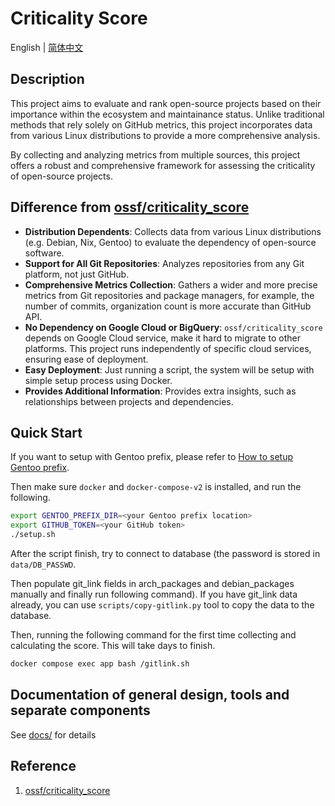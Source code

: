 # Criticality Score

English | [简体中文](./README.zh_CN.md) 

## Description

This project aims to evaluate and rank open-source projects based on their importance within the ecosystem and maintainance status. Unlike traditional methods that rely solely on GitHub metrics, this project incorporates data from various Linux distributions to provide a more comprehensive analysis. 

By collecting and analyzing metrics from multiple sources, this project offers a robust and comprehensive framework for assessing the criticality of open-source projects.

## Difference from [ossf/criticality_score](https://github.com/ossf/criticality_score)

- **Distribution Dependents**: Collects data from various Linux distributions (e.g. Debian, Nix, Gentoo) to evaluate the dependency of open-source software.
- **Support for All Git Repositories**: Analyzes repositories from any Git platform, not just GitHub.
- **Comprehensive Metrics Collection**: Gathers a wider and more precise metrics from Git repositories and package managers, for example, the number of commits, organization count is more accurate than GitHub API.
- **No Dependency on Google Cloud or BigQuery**: `ossf/criticality_score` depends on Google Cloud service, make it hard to migrate to other platforms. This project runs independently of specific cloud services, ensuring ease of deployment.
- **Easy Deployment**: Just running a script, the system will be setup with simple setup process using Docker.
- **Provides Additional Information**: Provides extra insights, such as relationships between projects and dependencies.

## Quick Start

If you want to setup with Gentoo prefix, please refer to [How to setup Gentoo prefix](./docs/setup/gentoo.md).

Then make sure `docker` and `docker-compose-v2` is installed, and run the following.

```sh
export GENTOO_PREFIX_DIR=<your Gentoo prefix location>
export GITHUB_TOKEN=<your GitHub token>
./setup.sh
```

After the script finish, try to connect to database (the 
password is stored in `data/DB_PASSWD`.

Then populate git_link fields in arch_packages and debian_packages manually and finally run following command). If you have git_link data already, you can use `scripts/copy-gitlink.py` tool to copy the data to the database.

Then, running the following command for the first time collecting and calculating the score. This will take days to finish.

```sh
docker compose exec app bash /gitlink.sh
```

## Documentation of general design, tools and separate components

See [docs/](./docs/) for details

## Reference

1. [ossf/criticality_score](https://github.com/ossf/criticality_score)
